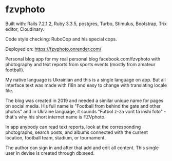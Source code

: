 # fzvphoto

Built with: Rails 7.2.1.2, Ruby 3.3.5, postgres, Turbo, Stimulus, Bootstrap, Trix editor, Cloudinary.

Code style checking: RuboCop and his special cops.

Deployed on: https://fzvphoto.onrender.com/

Personal blog app for my real personal blog facebook.com/fzvphoto with photography and text reports from sports events (mostly from amateur football).

My native language is Ukrainian and this is a single language on app. But all interface text was made with I18n and easy to change with translating locale file.

The blog was created in 2019 and needed a similar unique name for pages on social media. His full name is "Football from behind the gate and other photos" and in Ukraine language, it sounds "Futbol z-za vorit ta inshi foto" - that's why his short internet name is FZVphoto.

In app anybody can read text reports, look at the corresponding photographs, search posts, and albums connected with the current location, football team, stadium, or tournament.

The author can sign in and after that add and edit all content. This single user in devise is created through db:seed.